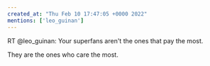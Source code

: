 ```yaml
---
created_at: "Thu Feb 10 17:47:05 +0000 2022"
mentions: ['leo_guinan']
---
```


RT @leo_guinan: Your superfans aren't the ones that pay the most. 

They are the ones who care the most.